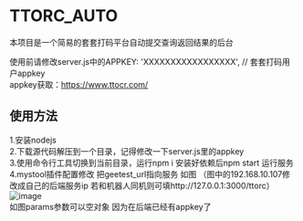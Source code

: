 # TTORC_AUTO

本项目是一个简易的套套打码平台自动提交查询返回结果的后台

使用前请修改server.js中的APPKEY: 'XXXXXXXXXXXXXXXXX', // 套套打码用户appkey\
appkey获取：https://www.ttocr.com/

## 使用方法

1.安装nodejs\
2.下载源代码解压到一个目录，记得修改一下server.js里的appkey\
3.使用命令行工具切换到当前目录，运行npm i 安装好依赖后npm start 运行服务\
4.mystool插件配置修改 把geetest_url指向服务 如图 （图中的192.168.10.107修改成自己的后端服务ip 若和机器人同机则可填http://127.0.0.1:3000/ttorc）\
![image](https://github.com/Ljzd-PRO/nonebot-plugin-mystool/assets/67581432/096c06e7-6dfc-4880-94c0-2184df888b3c)\
如图params参数可以空对象 因为在后端已经有appkey了